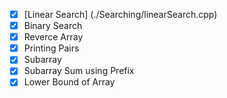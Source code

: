 - [x] [Linear Search] (./Searching/linearSearch.cpp)
- [x] Binary Search
- [x] Reverce Array
- [x] Printing Pairs
- [x] Subarray
- [x] Subarray Sum using Prefix
- [x] Lower Bound of Array
